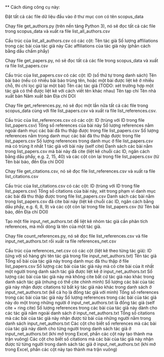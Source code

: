 ** Cách dùng công cụ này:

Đặt tất cả các file dữ liệu đầu vào ở thư mục con có tên scopus_data


Chạy file get_authors.py (trên nền tảng Python 3), nó sẽ đọc tất cả các file trong scopus_data và xuất ra file list_all_authors.csv

  Cấu trúc của list_all_authors.csv có các cột:
  Tên tác giả
  Số lượng affiliations trong các bài của tác giả này
  Các affiliations của tác giả này (phân cách bằng dấu chấm phẩy)

Chạy file get_papers.py, nó sẽ đọc tất cả các file trong scopus_data và xuất ra file list_papers.csv

  Cấu trúc của list_papers.csv có các cột:
  ID (số thứ tự trong danh sách)
  Tên bài báo (nếu có nhiều bài báo trùng tên, hoặc một bài được liệt kê ở nhiều chỗ, thì chỉ lọc giữ lại một bài)
  Tên các tác giả (TODO: xét trường hợp một tác giả có thể được liệt kê với cách viết tên khác nhau)
  Tên tạp chí
  Tên nhà xuất bản
  Năm xuất bản
  Địa chỉ DOI
  
Chạy file get_references.py, nó sẽ đọc một lần nữa tất cả các file trong scopus_data cùng với file list_papers.csv và xuất ra file list_references.csv.

  Cấu trúc của list_references.csv có các cột:
  ID (trùng với ID trong file list_papers.csv)
  Tổng số references của bài này
  Số lượng references nằm ngoài danh mục các bài đã thu thập được trong file list_papers.csv
  Số lượng references nằm trong danh mục các bài đã thu thập được trong file list_papers.csv
  Số lượng references trong danh mục ở file list_papers.csv mà có trùng ít nhất 1 tác giả với bài này (self cite)
  Danh sách các bài nằm trong list_papers.csv mà bài này đã cite (liệt kê chuỗi các ID, ngăn cách bằng dấu phẩy, e.g. 2, 15, 40)
  và các cột còn lại trong file list_papers.csv (từ Tên bài báo, đến Địa chỉ DOI)
  
Chạy file get_citations.csv, nó sẽ đọc file list_references.csv và xuất ra file list_citations.csv

  Cấu trúc của list_citations.csv có các cột:
  ID (trùng với ID trong file list_papers.csv)
  Tổng số citations của bài này, xét trong phạm vi danh mục các bài đã thu thập được trong file list_papers.csv
  Danh sách các bài nằm trong list_papers.csv đã cite bài này (liệt kê chuỗi các ID, ngăn cách bằng dấu phẩy, e.g. 6, 8, 9)
  và các cột còn lại trong file list_papers.csv (từ Tên bài báo, đến Địa chỉ DOI)
  
Tạo một file input_net_authors.txt để liệt kê nhóm tác giả cần phân tích references, mà mỗi dòng là tên của một tác giả.
  
Chạy file count_references.py, nó sẽ đọc file list_references.csv và file input_net_authors.txt rồi xuất ra file references_net.csv

  Cấu trúc của references_net.csv có các cột (liệt kê theo từng tác giả):
  ID (ứng với số hàng ghi tên tác giả trong file input_net_authors.txt)
  Tên tác giả
  Tổng số bài của tác giả này trong danh mục đã thu thập ở file list_papers.csv
  Số lượng các bài của tác giả này mà có cite bài của ít nhất một người trong danh sách tác giả được liệt kê ở input_net_authors.txt
  Số lượng các bài của tác giả này mà không cite bất cứ tác giả nào khác trong danh sách tác giả (nhưng có thể cite chính mình)
  Số lượng các bài của tác giả này nhận được citations từ bất kỳ tác giả nào khác trong danh sách ở input_net_authors.txt (kể cả họ là đồng tác giả với mình)
  Tổng số references trong các bài của tác giả này
  Số lượng references trong các bài của tác giả này do một trong những người ở input_net_authors.txt là đồng tác giả (self cite + ring cite)
  Số lượng references trong các bài của tác giả này dành cho các tác giả nằm ngoài danh sách ở input_net_authors.txt
  Tổng số citations mà các bài của tác giả này nhận được từ bài của những người nằm trong danh sách input_net_authors.txt
  Các cột cho biết số references mà các bài của tác giả này dành cho từng người trong danh sách tác giả ở input_net_authors.txt (khi mở trong Excel, phần các cột này tạo thành ma trận vuông)
  Các cột cho biết số citations mà các bài của tác giả này nhận được từ từng người trong danh sách tác giả ở input_net_authors.txt (khi mở trong Excel, phần các cột này tạo thành ma trận vuông)
  
